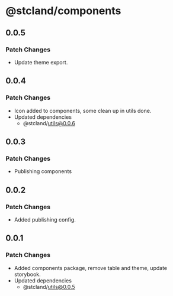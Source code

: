 # @stcland/components

## 0.0.5

### Patch Changes

- Update theme export.

## 0.0.4

### Patch Changes

- Icon added to components, some clean up in utils done.
- Updated dependencies
  - @stcland/utils@0.0.6

## 0.0.3

### Patch Changes

- Publishing components

## 0.0.2

### Patch Changes

- Added publishing config.

## 0.0.1

### Patch Changes

- Added components package, remove table and theme, update storybook.
- Updated dependencies
  - @stcland/utils@0.0.5
